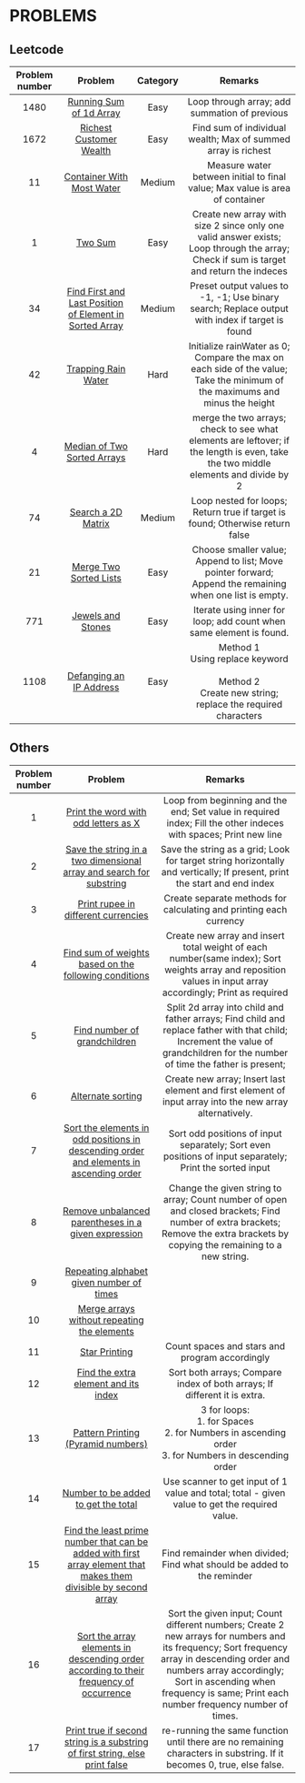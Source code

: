 # PROBLEMS

## Leetcode
| Problem number | Problem | Category | Remarks |
|:-----:|:-----:|:-----:|:----:|
|1480|[Running Sum of 1d Array](./Leetcode/RunningSumOf1dArray.java)|Easy|Loop through array; add summation of previous|
|1672|[Richest Customer Wealth](./Leetcode/RichestCustomerWealth.java)|Easy|Find sum of individual wealth; Max of summed array is richest|
|11|[Container With Most Water](./Leetcode/ContainerWithMostWater.java)|Medium|Measure water between initial to final value; Max value is area of container|
|1|[Two Sum](./Leetcode/TwoSum.java)|Easy|Create new array with size 2 since only one valid answer exists; Loop through the array; Check if sum is target and return the indeces|
|34|[Find First and Last Position of Element in Sorted Array](./Leetcode/FindFirstAndLastPositionOfElementInSortedArray.java)|Medium|Preset output values to -1, -1; Use binary search; Replace output with index if target is found| 
|42|[Trapping Rain Water](./Leetcode/TrappingRainWater.java)|Hard|Initialize rainWater as 0; Compare the max on each side of the value; Take the minimum of the maximums and minus the height|
|4|[Median of Two Sorted Arrays](./Leetcode/MedianOfTwoSortedArrays.java)|Hard|merge the two arrays; check to see what elements are leftover; if the length is even, take the two middle elements and divide by 2|
|74|[Search a 2D Matrix](./Leetcode/SearchA2DMatrix.java )|Medium|Loop nested for loops; Return true if target is found; Otherwise return false|
|21|[Merge Two Sorted Lists](./Leetcode/ListNode.java)| Easy | Choose smaller value; Append to list; Move pointer forward; Append the remaining when one list is empty.|
|771|[Jewels and Stones](./Leetcode/JewelsAndStones.java)|Easy| Iterate using inner for loop; add count when same element is found. |
|1108|[Defanging an IP Address](./Leetcode/DefangingAnIPAddress.java) | Easy | Method 1 <br> Using replace keyword <br> <br> Method 2 <br> Create new string; replace the required characters|




## Others
| Problem number | Problem | Remarks | 
|:-----:|:-----:|:-----:|
|1| [Print the word with odd letters as X](./Others/WordWithOddLetters.java)|Loop from beginning and the end; Set value in required index; Fill the other indeces with spaces; Print new line| 
|2| [Save the string in a two dimensional array and search for substring](./Others/StringToTwoDimensional.java)|Save the string as a grid; Look for target string horizontally and vertically; If present, print the start and end index|
|3| [Print rupee in different currencies](./Others/DifferentCurrencies.java)|Create separate methods for calculating and printing each currency|
|4| [Find sum of weights based on the following conditions](./Others/SumOfWeights.java)|Create new array and insert total weight of each number(same index); Sort weights array and reposition values in input array accordingly; Print as required|
|5| [Find number of grandchildren](./Others/Grandchildren.java)|Split 2d array into child and father arrays; Find child and replace father with that child; Increment the value of grandchildren for the number of time the father is present;|
|6| [Alternate sorting](./Others/AlternateMaxMin.java)|Create new array; Insert last element and first element of input array into the new array alternatively.| 
|7| [Sort the elements in odd positions in descending order and elements in ascending order](./Others/SortOddEvenPositions.java)|Sort odd positions of input separately; Sort even positions of input separately; Print the sorted input|
|8| [Remove unbalanced parentheses in a given expression](./Others/UnbalancedParentheses.java)| Change the given string to array; Count number of open and closed brackets; Find number of extra brackets; Remove the extra brackets by copying the remaining to a new string.|
|9| [Repeating alphabet given number of times](./Others/NumbersAndFrequency.java)| |
|10| [Merge arrays without repeating the elements](./Others/MergeSortedArrays.java) | |
|11| [Star Printing](./Others/StarPrinting.java) | Count spaces and stars and program accordingly|
|12| [Find the extra element and its index](./Others/FindingExtraElement.java) | Sort both arrays; Compare index of both arrays; If different it is extra.|
|13| [Pattern Printing (Pyramid numbers)](./Others/PatternPrinting.java)| 3 for loops: <br> 1. for Spaces <br> 2. for Numbers in ascending order <br> 3. for Numbers in descending order | 
|14| [Number to be added to get the total](./Others/NumToBeAdded.java)| Use scanner to get input of 1 value and total; total - given value to get the required value. |
|15| [Find the least prime number that can be added with first array element that makes them divisible by second array](./Others/AddPrimeNumber.java)| Find remainder when divided; Find what should be added to the reminder |
|16| [Sort the array elements in descending order according to their frequency of occurrence](./Others/SortByFrequency.java) | Sort the given input; Count different numbers; Create 2 new arrays for numbers and its frequency; Sort frequency array in descending order and numbers array accordingly; Sort in ascending when frequency is same; Print each number frequency number of times.|
|17| [Print true if second string is a substring of first string, else print false](./Others/SubString.java) | re-running the same function until there are no remaining characters in substring. If it becomes 0, true, else false. |



